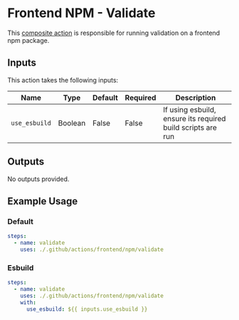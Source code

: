 # Frontend NPM - Validate

This [composite action](./action.yml) is responsible for running validation on a frontend npm package.

## Inputs

This action takes the following inputs:

| Name                        | Type    | Default                      | Required  | Description                                               |
| --------------------------- | ------- | ---------------------------- | --------- | --------------------------------------------------------- |
| `use_esbuild`               | Boolean | False                        | False     | If using esbuild, ensure its required build scripts are run                                                   

## Outputs

No outputs provided.

## Example Usage

### Default

```yaml
steps:
  - name: validate
    uses: ./.github/actions/frontend/npm/validate
```

### Esbuild

```yaml
steps:
  - name: validate
    uses: ./.github/actions/frontend/npm/validate
    with:
      use_esbuild: ${{ inputs.use_esbuild }}
```
